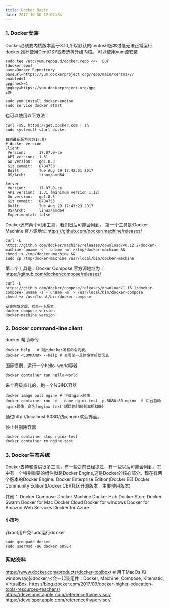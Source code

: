 ```yaml
---
title: Docker Basic
date: 2017-10-30 12:07:34
---
```

### 1. Docker安装
Docker必须要内核版本高于3.10,所以默认的centos6版本过低无法正常运行docker,推荐使用CentOS7或者选择升级内核。
可以使用yum源安装
```
sudo tee /etc/yum.repos.d/docker.repo <<- 'EOF'
[dockerrepo]
name=Docker Repository
baseurl=https://yum.dockerproject.org/repo/main/centos/7/
enabled=1
gpgcheck=1
gpgkey=https://yum.dockerproject.org/gpg
EOF

sudo yum install docker-engine
sudo service docker start
```

也可以使用以下方法：
```
curl -sSL https://get.docker.com | sh
sudo systemctl start docker
```

```
目前最新版为官方17.07
# docker version
Client:
 Version:      17.07.0-ce
 API version:  1.31
 Go version:   go1.8.3
 Git commit:   8784753
 Built:        Tue Aug 29 17:42:01 2017
 OS/Arch:      linux/amd64

Server:
 Version:      17.07.0-ce
 API version:  1.31 (minimum version 1.12)
 Go version:   go1.8.3
 Git commit:   8784753
 Built:        Tue Aug 29 17:43:23 2017
 OS/Arch:      linux/amd64
 Experimental: false
```
Docker还有两个可用工具，我们日后可能会用到。
第一个工具是:Docker Machine
官方源地址:https://github.com/docker/machine/releases/
```
curl -L https://github.com/docker/machine/releases/download/v0.12.2/docker-machine-`uname -s`-`uname -m` >/tmp/docker-machine &&
chmod +x /tmp/docker-machine &&
sudo cp /tmp/docker-machine /usr/local/bin/docker-machine
```
第二个工具是：Docker Compose
官方源地址为：https://github.com/docker/compose/releases/
```
curl -L https://github.com/docker/compose/releases/download/1.16.1/docker-compose-`uname -s`-`uname -m` > /usr/local/bin/docker-compose
chmod +x /usr/local/bin/docker-compose
```

```
安装完成之后，检查一下版本
docker-compose version
docker-machine version
```


### 2. Docker command-line client
docker 帮助命令
```
docker help   # 列出docker所有命令列表。
docker <COMMAND> --help # 查看某一具体命令帮助信息
```
国际惯例，运行一个hello-world容器
```
docker container run hello-world
```
来个高级点儿的，跑一个NGINX容器
```
docker image pull nginx # 下载nginx镜像
docker container run -d --name nginx-test -p 8080:80 nginx　＃ 后台启动nginx镜像，命名为nginx-text 端口映射80到本机8080
```
通过http://localhost:8080/访问nginx欢迎界面。

停止并删除容器
```
docker container stop nginx-test
docker container rm nginx-test
```
### 3. Docker生态系统
Docker支持和提供很多工具，有一些之前已经提过，有一些以后可能会用到。其中有一个特别重要的组件就是Docker Engine,这是Docker的核心部分。现在有两个版本的Docker Engine:
Docker Enterprise Edition(Docker EE)
Docker Community  Edition(Docker CE)(社区开源版本，主要使用版本)

其他：
Docker Compose
Docker Machine
Docker Hub
Docker Store
Docker Swarm
Docker for Mac
Docker Cloud
Docker for windows
Docker for Amazon Web Services
Docker for Azure

#### 小技巧
非root用户免sudo运行docker
```
sudo groupadd docker
sudo usermod -aG docker $USER
```



### 网站资料
https://www.docker.com/products/docker-toolbox/  # 用于MacOs 和　windows安装docker,它会一起装组件：Docker, Machine, Compose, Kitematic, VirtualBox.
https://blog.docker.com/2017/09/docker-higher-education-tools-resources-teachers/
https://developer.apple.com/reference/hypervisor/
https://developer.apple.com/reference/hypervisor/